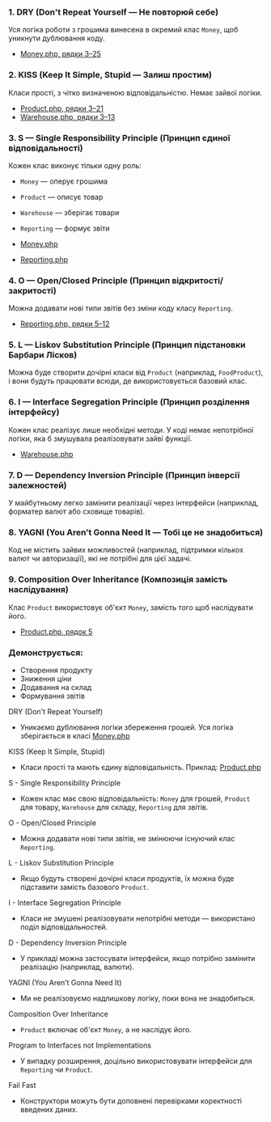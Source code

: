 ### 1. DRY (Don't Repeat Yourself — Не повторюй себе)
Уся логіка роботи з грошима винесена в окремий клас `Money`, щоб уникнути дублювання коду.

- [Money.php, рядки 3–25](./Classes/Money.php#L3-L25)


### 2. KISS (Keep It Simple, Stupid — Залиш простим)
Класи прості, з чітко визначеною відповідальністю. Немає зайвої логіки.

- [Product.php, рядки 3–21](./Classes/Product.php#L3-L21)
- [Warehouse.php, рядки 3–13](./Classes/Warehouse.php#L3-L13)


### 3. S — Single Responsibility Principle (Принцип єдиної відповідальності)
Кожен клас виконує тільки одну роль:

- `Money` — оперує грошима
- `Product` — описує товар
- `Warehouse` — зберігає товари
- `Reporting` — формує звіти

- [Money.php](./Classes/Money.php)
- [Reporting.php](./Classes/Reporting.php)


### 4. O — Open/Closed Principle (Принцип відкритості/закритості)
Можна додавати нові типи звітів без зміни коду класу `Reporting`.

- [Reporting.php, рядки 5–12](./Classes/Reporting.php#L5-L12)


### 5. L — Liskov Substitution Principle (Принцип підстановки Барбари Лісков)
Можна буде створити дочірні класи від `Product` (наприклад, `FoodProduct`), і вони будуть працювати всюди, де використовується базовий клас.

### 6. I — Interface Segregation Principle (Принцип розділення інтерфейсу)
Кожен клас реалізує лише необхідні методи. У коді немає непотрібної логіки, яка б змушувала реалізовувати зайві функції.

- [Warehouse.php](./Classes/Warehouse.php)

### 7. D — Dependency Inversion Principle (Принцип інверсії залежностей)
У майбутньому легко замінити реалізації через інтерфейси (наприклад, форматер валют або сховище товарів).

### 8. YAGNI (You Aren’t Gonna Need It — Тобі це не знадобиться)
Код не містить зайвих можливостей (наприклад, підтримки кількох валют чи авторизації), які не потрібні для цієї задачі.

### 9. Composition Over Inheritance (Композиція замість наслідування)
Клас `Product` використовує об'єкт `Money`, замість того щоб наслідувати його.

- [Product.php, рядок 5](https://github.com/kirilolsh/Software-design-Lab1/blob/fbc0c9c47e57254e70e83ab01fdb4591fd7a8ccd/Classes/Product.php#L5)

### Демонструється:
- Створення продукту
- Зниження ціни
- Додавання на склад
- Формування звітів


DRY (Don't Repeat Yourself)
- Уникаємо дублювання логіки збереження грошей. Уся логіка зберігається в класі [Money.php](./Money.php)

KISS (Keep It Simple, Stupid)
- Класи прості та мають єдину відповідальність. Приклад: [Product.php](./Product.php)

S - Single Responsibility Principle
- Кожен клас має свою відповідальність: `Money` для грошей, `Product` для товару, `Warehouse` для складу, `Reporting` для звітів.

O - Open/Closed Principle
- Можна додавати нові типи звітів, не змінюючи існуючий клас `Reporting`.

L - Liskov Substitution Principle
- Якщо будуть створені дочірні класи продуктів, їх можна буде підставити замість базового `Product`.

I - Interface Segregation Principle
- Класи не змушені реалізовувати непотрібні методи — використано поділ відповідальностей.

D - Dependency Inversion Principle
- У прикладі можна застосувати інтерфейси, якщо потрібно замінити реалізацію (наприклад, валюти).

YAGNI (You Aren’t Gonna Need It)
- Ми не реалізовуємо надлишкову логіку, поки вона не знадобиться.

Composition Over Inheritance
- `Product` включає об'єкт `Money`, а не наслідує його.

Program to Interfaces not Implementations
- У випадку розширення, доцільно використовувати інтерфейси для `Reporting` чи `Product`.

Fail Fast
- Конструктори можуть бути доповнені перевірками коректності введених даних.

